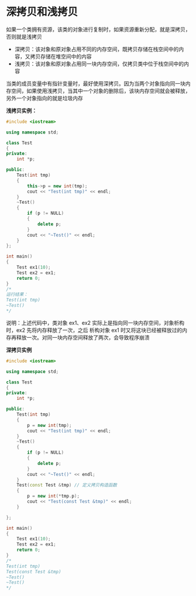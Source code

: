 # 深拷贝和浅拷贝

如果一个类拥有资源，该类的对象进行复制时，如果资源重新分配，就是深拷贝，否则就是浅拷贝

- 深拷贝：该对象和原对象占用不同的内存空间，既拷贝存储在栈空间中的内容，又拷贝存储在堆空间中的内容
- 浅拷贝：该对象和原对象占用同一块内存空间，仅拷贝类中位于栈空间中的内容

当类的成员变量中有指针变量时，最好使用深拷贝。因为当两个对象指向同一块内存空间，如果使用浅拷贝，当其中一个对象的删除后，该块内存空间就会被释放，另外一个对象指向的就是垃圾内存

**浅拷贝实例：**

```C++
#include <iostream>

using namespace std;

class Test
{
private:
	int *p;

public:
	Test(int tmp)
	{
		this->p = new int(tmp);
		cout << "Test(int tmp)" << endl;
	}
	~Test()
	{
		if (p != NULL)
		{
			delete p;
		}
		cout << "~Test()" << endl;
	}
};

int main()
{
	Test ex1(10);	
	Test ex2 = ex1; 
	return 0;
}
/*
运行结果：
Test(int tmp)
~Test()
*/

```

说明：上述代码中，类对象 ex1、ex2 实际上是指向同一块内存空间，对象析构时，ex2 先将内存释放了一次，之后 析构对象 ex1 时又将这块已经被释放过的内存再释放一次。对同一块内存空间释放了两次，会导致程序崩溃

**深拷贝实例**

```C++
#include <iostream>

using namespace std;

class Test
{
private:
	int *p;

public:
	Test(int tmp)
	{
		p = new int(tmp);
		cout << "Test(int tmp)" << endl;
	}
	~Test()
	{
		if (p != NULL)
		{
			delete p;
		}
		cout << "~Test()" << endl;
	}
	Test(const Test &tmp) // 定义拷贝构造函数
	{
		p = new int(*tmp.p);
		cout << "Test(const Test &tmp)" << endl;
	}

};

int main()
{
	Test ex1(10);	
	Test ex2 = ex1; 
	return 0;
}
/*
Test(int tmp)
Test(const Test &tmp)
~Test()
~Test()
*/

```

